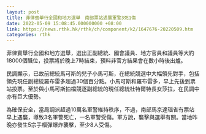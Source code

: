 ```yaml
---
layout: post
title: 菲律賓舉行全國和地方選舉　南部票站遇襲軍警3死1傷
date: 2022-05-09 15:08:45.000000000 +08:00
link: https://news.rthk.hk/rthk/ch/component/k2/1647676-20220509.htm
categories: rthk
---
```


菲律賓舉行全國和地方選舉，選出正副總統、國會議員、地方官員和議員等大約18000個職位，投票將於晚上7時結束，預料非官方結果會在數小時後出爐。

民調顯示，已故前總統馬可斯的兒子小馬可斯，在總統競選中大幅領先對手，包括領先現任副總統羅布雷多超過30個百分點。小馬可斯和羅布雷多，早上先後到票站投票。至於與小馬可斯拍檔競逐副總統的現任總統杜特爾特長女莎拉，在民調中亦有巨大優勢。

為確保安全，當局調派超過10萬名軍警維持秩序，不過，南部馬京達瑙省有票站早上遇襲，導致3名軍警死亡，一名軍警受傷。軍方說，襲擊與選舉有關。當地昨晚亦發生5宗手榴彈爆炸襲擊，至少8人受傷。
